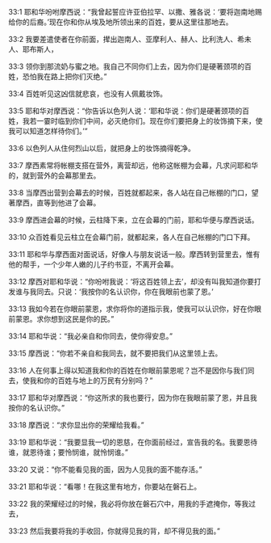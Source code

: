 <a id="1"></a>33:1  耶和华吩咐摩西说：“我曾起誓应许亚伯拉罕、以撒、雅各说：‘要将迦南地赐给你的后裔。’现在你和你从埃及地所领出来的百姓，要从这里往那地去。  

<a id="2"></a>33:2  我要差遣使者在你前面，撵出迦南人、亚摩利人、赫人、比利洗人、希未人、耶布斯人，  

<a id="3"></a>33:3  领你到那流奶与蜜之地。我自己不同你们上去，因为你们是硬著颈项的百姓，恐怕我在路上把你们灭绝。”  

<a id="4"></a>33:4  百姓听见这凶信就悲哀，也没有人佩戴妆饰。  

<a id="5"></a>33:5  耶和华对摩西说：“你告诉以色列人说：‘耶和华说：你们是硬著颈项的百姓，我若一霎时临到你们中间，必灭绝你们。现在你们要把身上的妆饰摘下来，使我可以知道怎样待你们。’”  

<a id="6"></a>33:6  以色列人从住何烈山以后，就把身上的妆饰摘得乾净。  

<a id="7"></a>33:7  摩西素常将帐棚支搭在营外，离营却远，他称这帐棚为会幕，凡求问耶和华的，就到营外的会幕那里去。  

<a id="8"></a>33:8  当摩西出营到会幕去的时候，百姓就都起来，各人站在自己帐棚的门口，望著摩西，直等到他进了会幕。  

<a id="9"></a>33:9  摩西进会幕的时候，云柱降下来，立在会幕的门前，耶和华便与摩西说话。  

<a id="10"></a>33:10  众百姓看见云柱立在会幕门前，就都起来，各人在自己帐棚的门口下拜。  

<a id="11"></a>33:11  耶和华与摩西面对面说话，好像人与朋友说话一般。摩西转到营里去，惟有他的帮手，一个少年人嫩的儿子约书亚，不离开会幕。  

<a id="12"></a>33:12  摩西对耶和华说：“你吩咐我说：‘将这百姓领上去’，却没有叫我知道你要打发谁与我同去。只说：‘我按你的名认识你，你在我眼前也蒙了恩。’  

<a id="13"></a>33:13  我如今若在你眼前蒙恩，求你将你的道指示我，使我可以认识你，好在你眼前蒙恩。求你想到这民是你的民。”  

<a id="14"></a>33:14  耶和华说：“我必亲自和你同去，使你得安息。”  

<a id="15"></a>33:15  摩西说：“你若不亲自和我同去，就不要把我们从这里领上去。  

<a id="16"></a>33:16  人在何事上得以知道我和你的百姓在你眼前蒙恩呢？岂不是因你与我们同去，使我和你的百姓与地上的万民有分别吗？”  

<a id="17"></a>33:17  耶和华对摩西说：“你这所求的我也要行，因为你在我眼前蒙了恩，并且我按你的名认识你。”  

<a id="18"></a>33:18  摩西说：“求你显出你的荣耀给我看。”  

<a id="19"></a>33:19  耶和华说：“我要显我一切的恩慈，在你面前经过，宣告我的名。我要恩待谁，就恩待谁；要怜悯谁，就怜悯谁。”  

<a id="20"></a>33:20  又说：“你不能看见我的面，因为人见我的面不能存活。”  

<a id="21"></a>33:21  耶和华说：“看哪！在我这里有地方，你要站在磐石上。  

<a id="22"></a>33:22  我的荣耀经过的时候，我必将你放在磐石穴中，用我的手遮掩你，等我过去，  

<a id="23"></a>33:23  然后我要将我的手收回，你就得见我的背，却不得见我的面。”  
